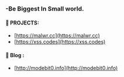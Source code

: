 ### -Be Biggest In Small world.

#### 📓 PROJECTS:

- [https://malwr.cc](https://malwr.cc)
- [https://xss.codes](https://xss.codes)

#### 📓 Blog :

- [http://modebit0.info](http://modebit0.info)

